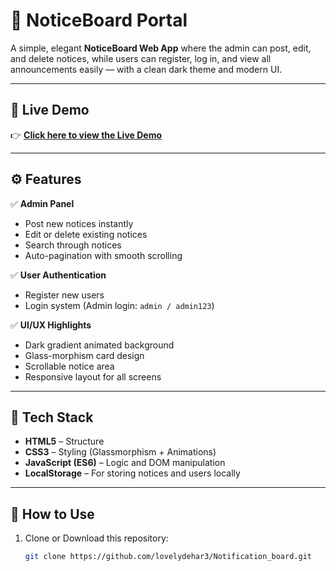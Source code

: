 # 📰 NoticeBoard Portal

A simple, elegant **NoticeBoard Web App** where the admin can post, edit, and delete notices, while users can register, log in, and view all announcements easily — with a clean dark theme and modern UI.

---

## 🚀 Live Demo

👉 [**Click here to view the Live Demo**](https://lovelydehar3.github.io/Notification_board/)

---

## ⚙️ Features

✅ **Admin Panel**
- Post new notices instantly  
- Edit or delete existing notices  
- Search through notices  
- Auto-pagination with smooth scrolling  

✅ **User Authentication**
- Register new users  
- Login system (Admin login: `admin / admin123`)  

✅ **UI/UX Highlights**
- Dark gradient animated background  
- Glass-morphism card design  
- Scrollable notice area  
- Responsive layout for all screens  

---

## 🧩 Tech Stack

- **HTML5** – Structure  
- **CSS3** – Styling (Glassmorphism + Animations)  
- **JavaScript (ES6)** – Logic and DOM manipulation  
- **LocalStorage** – For storing notices and users locally  

---

## 🧠 How to Use

1. Clone or Download this repository:
   ```bash
   git clone https://github.com/lovelydehar3/Notification_board.git
